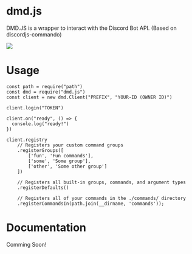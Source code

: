 # dmd.js
DMD.JS is a wrapper to interact with the Discord Bot API. (Based on discordjs-commando)

<a href="https://nodei.co/npm/dmd.js/"><img src="https://nodei.co/npm/dmd.js.png"></a>

# Usage
```
const path = require("path")
const dmd = require("dmd.js")
const client = new dmd.Client("PREFIX", "YOUR-ID (OWNER ID)")

client.login("TOKEN")

client.on("ready", () => {
  console.log("ready!")
})

client.registry
    // Registers your custom command groups
    .registerGroups([
        ['fun', 'Fun commands'],
        ['some', 'Some group'],
        ['other', 'Some other group']
    ])

    // Registers all built-in groups, commands, and argument types
    .registerDefaults()

    // Registers all of your commands in the ./commands/ directory
    .registerCommandsIn(path.join(__dirname, 'commands'));
```

# Documentation
Comming Soon!
